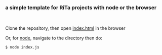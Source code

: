 ### a simple template for RiTa projects with node or the browser

<br>

Clone the repository, then open [index.html](https://github.com/dhowe/rita-template/blob/master/index.html) in the browser

Or, for [node](https://nodejs.org/en/), navigate to the directory then do:

    $ node index.js
